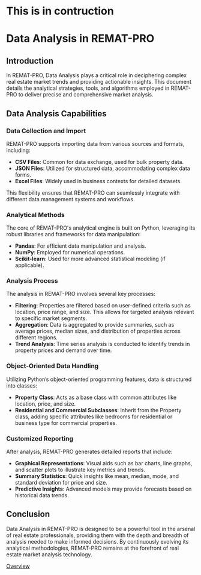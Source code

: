 # This is in contruction

# Data Analysis in REMAT-PRO

## Introduction

In REMAT-PRO, Data Analysis plays a critical role in deciphering complex real estate market trends and providing actionable insights. This document details the analytical strategies, tools, and algorithms employed in REMAT-PRO to deliver precise and comprehensive market analysis.

## Data Analysis Capabilities

### Data Collection and Import

REMAT-PRO supports importing data from various sources and formats, including:

- **CSV Files**: Common for data exchange, used for bulk property data.
- **JSON Files**: Utilized for structured data, accommodating complex data forms.
- **Excel Files**: Widely used in business contexts for detailed datasets.

This flexibility ensures that REMAT-PRO can seamlessly integrate with different data management systems and workflows.

### Analytical Methods

The core of REMAT-PRO's analytical engine is built on Python, leveraging its robust libraries and frameworks for data manipulation:

- **Pandas**: For efficient data manipulation and analysis.
- **NumPy**: Employed for numerical operations.
- **Scikit-learn**: Used for more advanced statistical modeling (if applicable).

### Analysis Process

The analysis in REMAT-PRO involves several key processes:

- **Filtering**: Properties are filtered based on user-defined criteria such as location, price range, and size. This allows for targeted analysis relevant to specific market segments.
- **Aggregation**: Data is aggregated to provide summaries, such as average prices, median sizes, and distribution of properties across different regions.
- **Trend Analysis**: Time series analysis is conducted to identify trends in property prices and demand over time.

### Object-Oriented Data Handling

Utilizing Python’s object-oriented programming features, data is structured into classes:

- **Property Class**: Acts as a base class with common attributes like location, price, and size.
- **Residential and Commercial Subclasses**: Inherit from the Property class, adding specific attributes like bedrooms for residential or business type for commercial properties.

### Customized Reporting

After analysis, REMAT-PRO generates detailed reports that include:

- **Graphical Representations**: Visual aids such as bar charts, line graphs, and scatter plots to illustrate key metrics and trends.
- **Summary Statistics**: Quick insights like mean, median, mode, and standard deviation for price and size.
- **Predictive Insights**: Advanced models may provide forecasts based on historical data trends.

## Conclusion

Data Analysis in REMAT-PRO is designed to be a powerful tool in the arsenal of real estate professionals, providing them with the depth and breadth of analysis needed to make informed decisions. By continuously evolving its analytical methodologies, REMAT-PRO remains at the forefront of real estate market analysis technology.

[Overview](https://github.com/lachisholm/REMAT_PRO?tab=readme-ov-file#readme)

